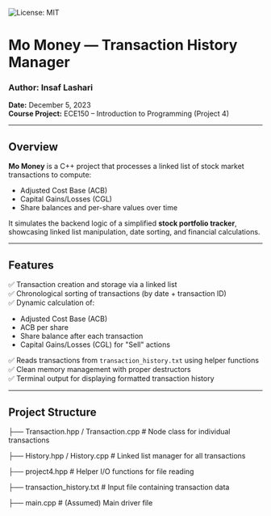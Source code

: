 ![License: MIT](https://img.shields.io/badge/License-MIT-yellow.svg)

# Mo Money — Transaction History Manager

### Author: Insaf Lashari  
**Date:** December 5, 2023  
**Course Project:** ECE150 – Introduction to Programming (Project 4)  

---

## Overview

**Mo Money** is a C++ project that processes a linked list of stock market transactions to compute:

- Adjusted Cost Base (ACB)
- Capital Gains/Losses (CGL)
- Share balances and per-share values over time

It simulates the backend logic of a simplified **stock portfolio tracker**, showcasing linked list manipulation, date sorting, and financial calculations.

---

## Features

✅ Transaction creation and storage via a linked list  
✅ Chronological sorting of transactions (by date + transaction ID)  
✅ Dynamic calculation of:
- Adjusted Cost Base (ACB)
- ACB per share
- Share balance after each transaction
- Capital Gains/Losses (CGL) for "Sell" actions

✅ Reads transactions from `transaction_history.txt` using helper functions  
✅ Clean memory management with proper destructors  
✅ Terminal output for displaying formatted transaction history  

---

## Project Structure
├── Transaction.hpp / Transaction.cpp # Node class for individual transactions

├── History.hpp / History.cpp # Linked list manager for all transactions

├── project4.hpp # Helper I/O functions for file reading

├── transaction_history.txt # Input file containing transaction data

├── main.cpp # (Assumed) Main driver file

